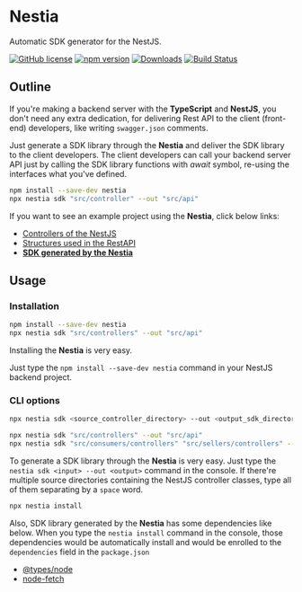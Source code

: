 # Nestia
Automatic SDK generator for the NestJS.

[![GitHub license](https://img.shields.io/badge/license-MIT-blue.svg)](https://github.com/samchon/nestia/blob/master/LICENSE)
[![npm version](https://badge.fury.io/js/nestia.svg)](https://www.npmjs.com/package/nestia)
[![Downloads](https://img.shields.io/npm/dm/nestia.svg)](https://www.npmjs.com/package/nestia)
[![Build Status](https://github.com/samchon/nestia/workflows/build/badge.svg)](https://github.com/samchon/nestia/actions?query=workflow%3Abuild)

## Outline
If you're making a backend server with the **TypeScript** and **NestJS**, you don't need any extra dedication, for delivering Rest API to the client (front-end) developers, like writing `swagger.json` comments.

Just generate a SDK library through the **Nestia** and deliver the SDK library to the client developers. The client developers can call your backend server API just by calling the SDK library functions with *await* symbol, re-using the interfaces what you've defined.

```bash
npm install --save-dev nestia
npx nestia sdk "src/controller" --out "src/api"
```

If you want to see an example project using the **Nestia**, click below links:

  - [Controllers of the NestJS](https://github.surf/samchon/nestia/blob/HEAD/src/test/controllers/base/SaleCommentsController.ts)
  - [Structures used in the RestAPI](https://github.surf/samchon/nestia/blob/HEAD/api/structures/sales/articles/ISaleArticle.ts)
  - [**SDK generated by the Nestia**](https://github.surf/samchon/nestia/blob/HEAD/api/functional/consumers/sales/reviews/index.ts)




## Usage
### Installation
```bash
npm install --save-dev nestia
npx nestia sdk "src/controllers" --out "src/api"
```

Installing the **Nestia** is very easy.

Just type the `npm install --save-dev nestia` command in your NestJS backend project.

### CLI options
```bash
npx nestia sdk <source_controller_directory> --out <output_sdk_directory>

npx nestia sdk "src/controllers" --out "src/api"
npx nestia sdk "src/consumers/controllers" "src/sellers/controllers" --out "src/api
```

To generate a SDK library through the **Nestia** is very easy. Just type the `nestia sdk <input> --out <output>` command in the console. If there're multiple source directories containing the NestJS controller classes, type all of them separating by a `space` word.


```bash
npx nestia install
```

Also, SDK library generated by the **Nestia** has some dependencies like below. When you type the `nestia install` command in the console, those dependencies would be automatically install and would be enrolled to the `dependencies` field in the `package.json`

  - [@types/node](https://github.com/DefinitelyTyped/DefinitelyTyped/tree/master/types/node)
  - [node-fetch](https://github.com/node-fetch/node-fetch)